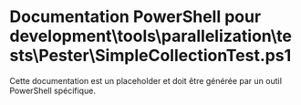 # Documentation PowerShell pour development\tools\parallelization\tests\Pester\SimpleCollectionTest.ps1

Cette documentation est un placeholder et doit être générée par un outil PowerShell spécifique.
